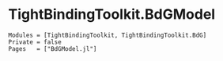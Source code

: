 # TightBindingToolkit.BdGModel

```@autodocs
Modules = [TightBindingToolkit, TightBindingToolkit.BdG]
Private = false
Pages   = ["BdGModel.jl"]
```